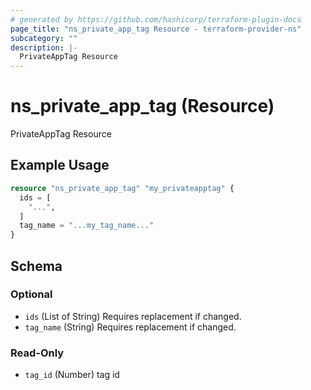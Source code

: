 ```yaml
---
# generated by https://github.com/hashicorp/terraform-plugin-docs
page_title: "ns_private_app_tag Resource - terraform-provider-ns"
subcategory: ""
description: |-
  PrivateAppTag Resource
---
```


# ns_private_app_tag (Resource)

PrivateAppTag Resource

## Example Usage

```terraform
resource "ns_private_app_tag" "my_privateapptag" {
  ids = [
    "...",
  ]
  tag_name = "...my_tag_name..."
}
```

<!-- schema generated by tfplugindocs -->
## Schema

### Optional

- `ids` (List of String) Requires replacement if changed.
- `tag_name` (String) Requires replacement if changed.

### Read-Only

- `tag_id` (Number) tag id


